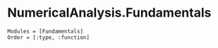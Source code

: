 # NumericalAnalysis.Fundamentals

```@autodocs
Modules = [Fundamentals]
Order = [:type, :function] 
```